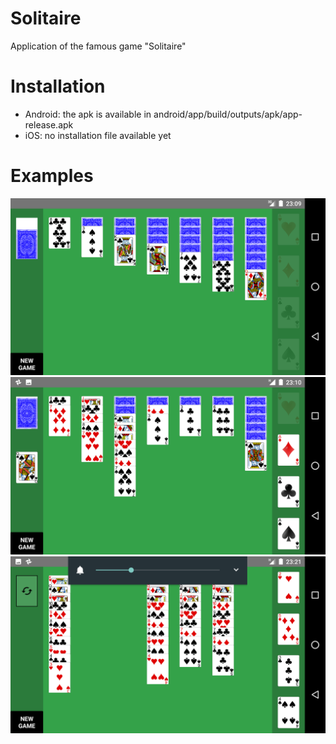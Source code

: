 # Solitaire
Application of the famous game "Solitaire"

# Installation
* Android: the apk is available in android/app/build/outputs/apk/app-release.apk
* iOS: no installation file available yet

# Examples
![Screenshot 1](readme/screenshot1.png)
![Screenshot 2](readme/screenshot2.png)
![Screenshot 3](readme/screenshot3.png)